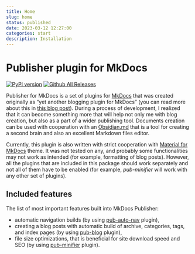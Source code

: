 ```yaml
---
title: Home
slug: home
status: published
date: 2023-03-12 12:27:00
categories: start
description: Installation
---
```

# Publisher plugin for MkDocs

[![PyPI version](https://badge.fury.io/py/mkdocs-blog-in.svg)](https://badge.fury.io/py/mkdocs-blog-in)
[![Github All Releases](https://img.shields.io/github/downloads/mkusz/mkdocs-blog-in/total.svg)]()

Publisher for MkDocs is a set of plugins for [MkDocs](https://www.mkdocs.org) that was created originally as “yet another blogging plugin for MkDocs” (you can read more about this in [this blog post](04_blog/v010-initial-release.md)). During a process of development, I realized that it can become something more that will help not only me with blog creation, but also as a part of a wider publishing tool. Documents creation can be used with cooperation with an [Obsidian.md](https://obsidian.md/) that is a tool for creating a second brain and also an excellent Markdown files editor.

Currently, this plugin is also written with strict cooperation with [Material for MkDocs](https://squidfunk.github.io/mkdocs-material/) theme. It was not tested on any, and probably some functionalities may not work as intended (for example, formatting of blog posts). However, all the plugins that are included in this package should work separately and not all of them have to be enabled (for example, _pub-minifier_ will work with any other set of plugins).

## Included features

The list of most important features built into MkDocs Publisher:

- automatic navigation builds (by using [pub-auto-nav](02_setup/02_setting-up-auto-nav.md) plugin),
- creating a blog posts with automatic build of archive, categories, tags, and index pages (by using [pub-blog](02_setup/03_setting-up-a-blog.md) plugin),
- file size optimizations, that is beneficial for site download speed and SEO (by using [pub-minifier](02_setup/04_setting-up-a-minifier.md) plugin).
